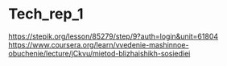 # Tech_rep_1

https://stepik.org/lesson/85279/step/9?auth=login&unit=61804
https://www.coursera.org/learn/vvedenie-mashinnoe-obuchenie/lecture/jCkvu/mietod-blizhaishikh-sosiediei
